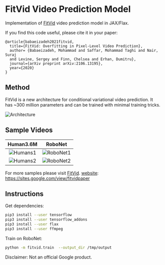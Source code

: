 # FitVid Video Prediction Model

Implementation of [FitVid][website] video prediction model in JAX/Flax.

If you find this code useful, please cite it in your paper:
```
@article{babaeizadeh2021fitvid,
  title={FitVid: Overfitting in Pixel-Level Video Prediction},
  author= {Babaeizadeh, Mohammad and Saffar, Mohammad Taghi and Nair, Suraj 
  and Levine, Sergey and Finn, Chelsea and Erhan, Dumitru},
  journal={arXiv preprint arXiv:2106.13195},
  year={2020}
}
```

[website]: https://sites.google.com/view/fitvidpaper

## Method

FitVid is a new architecture for conditional variational video prediction. 
It has ~300 million parameters and can be trained with minimal training tricks.

![Architecture](https://i.imgur.com/ym8uOxB.png)

## Sample Videos

| Human3.6M             |  RoboNet |
:-------------------------:|:-------------------------:
![Humans1](https://i.imgur.com/y621cvE.gif)  |  ![RoboNet1](https://i.imgur.com/KsZDnh0.gif)
![Humans2](https://i.imgur.com/yMHkqoh.gif)  |  ![RoboNet2](https://i.imgur.com/fOYPNMx.gif)

For more samples please visit [FitVid][website].
[website]: https://sites.google.com/view/fitvidpaper

## Instructions

Get dependencies:

```sh
pip3 install --user tensorflow
pip3 install --user tensorflow_addons
pip3 install --user flax
pip3 install --user ffmpeg
```

Train on RoboNet:
```sh
python -m fitvid.train  --output_dir /tmp/output
```

Disclaimer: Not an official Google product.

